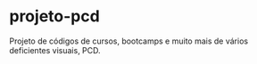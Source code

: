 # projeto-pcd
Projeto de códigos de cursos, bootcamps e muito mais de vários deficientes visuais, PCD.
